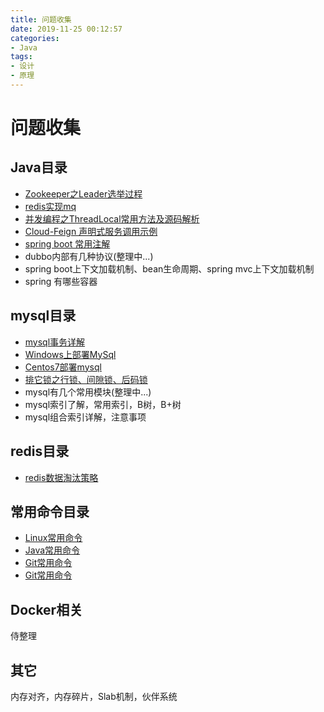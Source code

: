 ```yaml
---
title: 问题收集
date: 2019-11-25 00:12:57
categories: 
- Java
tags:
- 设计
- 原理
---
```

# 问题收集

## Java目录

- [Zookeeper之Leader选举过程](https://github.com/smltq/blog/tree/master/source/_posts/issueGather/Zookeeper-Leader.md)
- [redis实现mq](https://github.com/smltq/spring-boot-demo/blob/master/mq-redis)
- [并发编程之ThreadLocal常用方法及源码解析](https://github.com/smltq/blog/tree/master/source/_posts/issueGather/ThreadLocal/ThreadLocal.md)
- [Cloud-Feign 声明式服务调用示例](https://github.com/smltq/spring-boot-demo/blob/master/cloud-feign)
- [spring boot 常用注解](https://github.com/smltq/blog/tree/master/source/_posts/issueGather/Spring%20Boot%20%E5%B8%B8%E7%94%A8%E6%B3%A8%E8%A7%A3.md)
- dubbo内部有几种协议(整理中...)
- spring boot上下文加载机制、bean生命周期、spring mvc上下文加载机制
- spring 有哪些容器

## mysql目录

- [mysql事务详解](https://github.com/smltq/blog/tree/master/source/_posts/issueGather/MySqlTransaction.md)
- [Windows上部署MySql](https://github.com/smltq/blog/tree/master/source/_posts/issueGather/Windows%E4%B8%8A%E9%83%A8%E7%BD%B2MySql.md)
- [Centos7部署mysql](https://github.com/smltq/blog/tree/master/source/_posts/issueGather/Centos7%E9%83%A8%E7%BD%B2mysql.md)
- [排它锁之行锁、间隙锁、后码锁](https://github.com/smltq/blog/tree/master/source/_posts/issueGather/MySql%E9%94%81.md)
- mysql有几个常用模块(整理中...)
- mysql索引了解，常用索引，B树，B+树
- mysql组合索引详解，注意事项

## redis目录

- [redis数据淘汰策略](https://github.com/smltq/blog/tree/master/source/_posts/issueGather/Redis%E6%95%B0%E6%8D%AE%E6%B7%98%E6%B1%B0%E6%9C%BA%E5%88%B6.md)

## 常用命令目录

- [Linux常用命令](https://github.com/smltq/blog/tree/master/source/_posts/issueGather/LINUX.md)
- [Java常用命令](https://github.com/smltq/blog/tree/master/source/_posts/issueGather/JAVA.md)
- [Git常用命令](https://github.com/smltq/blog/tree/master/source/_posts/issueGather/GIT.md)
- [Git常用命令](https://github.com/smltq/blog/tree/master/source/_posts/issueGather/Nginx.md)

## Docker相关
  
  侍整理
  
## 其它

  内存对齐，内存碎片，Slab机制，伙伴系统
